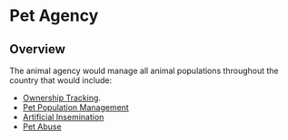 # Pet Agency

## Overview

The animal agency would manage all animal populations throughout the country that would include:

- [Ownership Tracking](./ownership-tracking/).
- [Pet Population Management](./animal-population-management/)
- [Artificial Insemination](./artifical-insemintation)
- [Pet Abuse](./pet-abuse)
